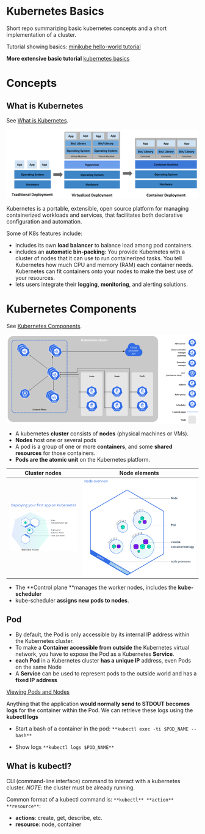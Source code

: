 # Kubernetes Basics

Short repo summarizing basic kubernetes concepts and a short implementation of a cluster.

Tutorial showing basics:
[minikube hello-world tutorial](https://kubernetes.io/docs/tutorials/hello-minikube/)

**More extensive basic tutorial**
[kubernetes basics](https://kubernetes.io/docs/tutorials/kubernetes-basics/)

# Concepts

## What is Kubernetes
See [What is Kubernetes](https://kubernetes.io/docs/concepts/overview/what-is-kubernetes/ ).

![Difference between traditional, virtualized and container deployments.](/imgs/traditional_vs_virtualized_vs_container.png)

Kubernetes is a portable, extensible, open source platform for managing containerized workloads and services, that facilitates both declarative configuration and automation.

Some of K8s features include:
- includes its own **load balancer** to balance load among pod containers.
- includes an **automatic bin-packing**: You provide Kubernetes with a cluster of nodes that it can use to run containerized tasks. You tell Kubernetes how much CPU and memory (RAM) each container needs. Kubernetes can fit containers onto your nodes to make the best use of your resources.
- lets users integrate their **logging**, **monitoring**, and alerting solutions.

# Kubernetes Components

See [Kubernetes Components](https://kubernetes.io/docs/concepts/overview/components/ ).

![Cluster](/imgs/cluster.png)

- A kubernetes **cluster** consists of **nodes** (physical machines or VMs).
- **Nodes** host one or several pods
- A pod is a group of one or more **containers**, and some **shared resources** for those containers.
- **Pods are the atomic unit** on the Kubernetes platform.

Cluster nodes             |  Node elements
:-------------------------:|:-------------------------:
![](/imgs/node_cluster.png)  |  ![](/imgs/node_overview.png)

- The **Control plane **manages the worker nodes, includes the **kube-scheduler**
- kube-scheduler **assigns new pods to nodes**.



## Pod

- By default, the Pod is only accessible by its internal IP address within the Kubernetes cluster.
- To make a **Container accessible from outside** the Kubernetes virtual network, you have to expose the Pod as a Kubernetes **Service**.
- **each Pod** in a Kubernetes cluster **has a unique IP** address, even Pods on the same Node
- A **Service** can be used to represent pods to the outside world and has a **fixed IP address**

[Viewing Pods and Nodes](https://kubernetes.io/docs/tutorials/kubernetes-basics/explore/explore-intro/)

Anything that the application **would normally send to STDOUT becomes logs** for the container within the Pod.
We can retrieve these logs using the **kubectl logs**


- Start a bash of a container in the pod:
`**kubectl exec -ti $POD_NAME -- bash**`

- Show logs
`**kubectl logs $POD_NAME**`


## What is kubectl?

CLI (command-line interface) command to interact with a kubernetes cluster. *NOTE*: the cluster must be already running.

Common format of a kubectl command is: `**kubectl** **action** **resource**`:
- **actions**: create, get, describe, etc.
- **resource**: node, container
